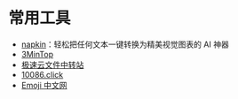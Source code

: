 # 常用工具

- [napkin](https://app.napkin.ai/)：轻松把任何文本一键转换为精美视觉图表的 AI 神器
- [3MinTop](https://3min.top/)
- [极速云文件中转站](https://4275.com/)
- [10086.click](https://media.10086.click/zh-cn/)
- [Emoji 中文网](https://www.emojiall.com/zh-hans)
